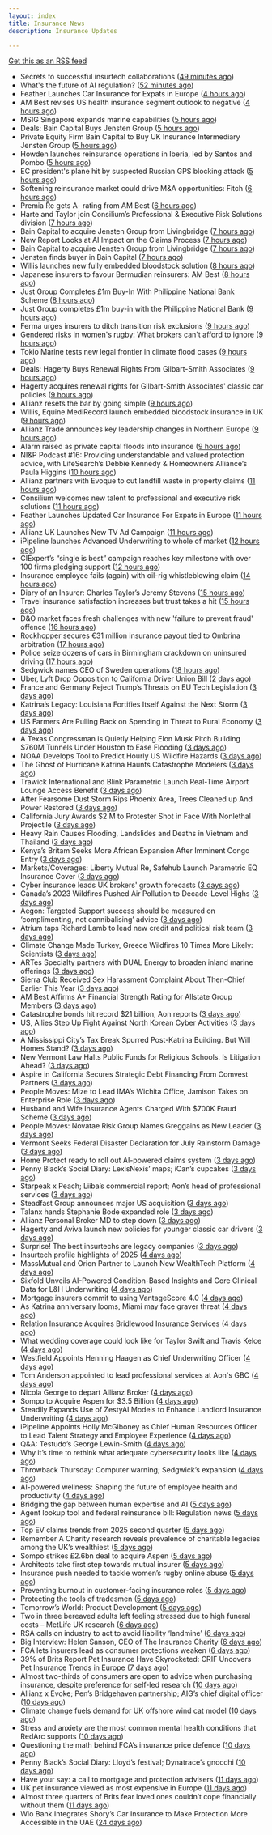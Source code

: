 ```yaml
---
layout: index
title: Insurance News
description: Insurance Updates

---
```


[Get this as an RSS feed](/insurance.rss)

<!-- news_marker starts -->
- Secrets to successful insurtech collaborations ([49 minutes ago](https://www.dig-in.com/news/secrets-to-successful-insurtech-collaborations))
- What's the future of AI regulation? ([52 minutes ago](https://www.dig-in.com/news/whats-the-future-of-ai-regulation))
- Feather Launches Car Insurance for Expats in Europe ([4 hours ago](https://www.insurtechinsights.com/feather-launches-car-insurance-for-expats-in-europe/))
- AM Best revises US health insurance segment outlook to negative ([4 hours ago](https://www.reinsurancene.ws/am-best-revises-us-health-insurance-segment-outlook-to-negative/))
- MSIG Singapore expands marine capabilities ([5 hours ago](https://www.reinsurancene.ws/msig-singapore-expands-marine-capabilities/))
- Deals: Bain Capital Buys Jensten Group ([5 hours ago](https://insurance-edge.net/2025/09/01/deals-bain-capital-buys-jensten-group/))
- Private Equity Firm Bain Capital to Buy UK Insurance Intermediary Jensten Group ([5 hours ago](https://www.insurancejournal.com/news/international/2025/09/01/837542.htm))
- Howden launches reinsurance operations in Iberia, led by Santos and Pombo ([5 hours ago](https://www.reinsurancene.ws/howden-launches-reinsurance-operations-in-iberia-led-by-santos-and-pombo/))
- EC president's plane hit by suspected Russian GPS blocking attack ([5 hours ago](https://www.insurancebusinessmag.com/uk/news/breaking-news/ec-presidents-plane-hit-by-suspected-russian-gps-blocking-attack-548031.aspx))
- Softening reinsurance market could drive M&A opportunities: Fitch ([6 hours ago](https://www.reinsurancene.ws/softening-reinsurance-market-could-drive-ma-opportunities-fitch/))
- Premia Re gets A- rating from AM Best ([6 hours ago](https://www.reinsurancene.ws/premia-re-gets-a-rating-from-am-best/))
- Harte and Taylor join Consilium’s Professional & Executive Risk Solutions division ([7 hours ago](https://www.reinsurancene.ws/harte-and-taylor-join-consiliums-professional-executive-risk-solutions-division/))
- Bain Capital to acquire Jensten Group from Livingbridge ([7 hours ago](https://www.reinsurancene.ws/bain-capital-to-acquire-jensten-group-from-livingbridge/))
- New Report Looks at AI Impact on the Claims Process ([7 hours ago](https://insurance-edge.net/2025/09/01/new-report-looks-at-ai-impact-on-the-claims-process/))
- Bain Capital to acquire Jensten Group from Livingbridge ([7 hours ago](https://www.insurancebusinessmag.com/uk/news/breaking-news/bain-capital-to-acquire-jensten-group-from-livingbridge-548023.aspx))
- Jensten finds buyer in Bain Capital ([7 hours ago](https://www.postonline.co.uk/news/7958931/jensten-finds-buyer-in-bain-capital))
- Willis launches new fully embedded bloodstock solution ([8 hours ago](https://www.reinsurancene.ws/willis-launches-new-fully-embedded-bloodstock-solution/))
- Japanese insurers to favour Bermudian reinsurers: AM Best ([8 hours ago](https://www.reinsurancene.ws/p3-japanese-insurers-to-favour-bermudian-reinsurers-am-best/))
- Just Group Completes £1m Buy-In With Philippine National Bank Scheme ([8 hours ago](https://insurance-edge.net/2025/09/01/just-group-completes-1m-buy-in-with-philippine-national-bank-scheme/))
- Just Group completes £1m buy-in with the Philippine National Bank ([9 hours ago](https://www.reinsurancene.ws/just-group-completes-1m-buy-in-with-the-philippine-national-bank/))
- Ferma urges insurers to ditch transition risk exclusions ([9 hours ago](https://www.postonline.co.uk/commercial/7958930/ferma-urges-insurers-to-ditch-transition-risk-exclusions))
- Gendered risks in women's rugby: What brokers can't afford to ignore ([9 hours ago](https://www.insurancebusinessmag.com/uk/news/breaking-news/gendered-risks-in-womens-rugby-what-brokers-cant-afford-to-ignore-548014.aspx))
- Tokio Marine tests new legal frontier in climate flood cases ([9 hours ago](https://www.insurancebusinessmag.com/uk/news/legal-insights/tokio-marine-tests-new-legal-frontier-in-climate-flood-cases-548008.aspx))
- Deals: Hagerty Buys Renewal Rights From Gilbart-Smith Associates ([9 hours ago](https://insurance-edge.net/2025/09/01/deals-hagerty-buys-renewal-rights-from-gilbart-smith-associates/))
- Hagerty acquires renewal rights for Gilbart-Smith Associates' classic car policies ([9 hours ago](https://www.insurancebusinessmag.com/uk/news/mergers-acquisitions/hagerty-acquires-renewal-rights-for-gilbartsmith-associates-classic-car-policies-547988.aspx))
- Allianz resets the bar by going simple ([9 hours ago](https://www.insurancebusinessmag.com/uk/news/breaking-news/allianz-resets-the-bar-by-going-simple-548006.aspx))
- Willis, Equine MediRecord launch embedded bloodstock insurance in UK ([9 hours ago](https://www.insurancebusinessmag.com/uk/news/breaking-news/willis-equine-medirecord-launch-embedded-bloodstock-insurance-in-uk-547985.aspx))
- Allianz Trade announces key leadership changes in Northern Europe ([9 hours ago](https://www.insurancebusinessmag.com/uk/news/breaking-news/allianz-trade-announces-key-leadership-changes-in-northern-europe-547987.aspx))
- Alarm raised as private capital floods into insurance ([9 hours ago](https://www.insurancebusinessmag.com/uk/news/breaking-news/alarm-raised-as-private-capital-floods-into-insurance-547998.aspx))
- NI&P Podcast #16: Providing understandable and valued protection advice, with LifeSearch’s Debbie Kennedy & Homeowners Alliance’s Paula Higgins ([10 hours ago](https://ifamagazine.com/nip-podcast-16-providing-understandable-and-valued-protection-advice-with-lifesearchs-debbie-kennedy-homeowners-alliances-paula-higgins/))
- Allianz partners with Evoque to cut landfill waste in property claims ([11 hours ago](https://www.insurtechinsights.com/allianz-partners-with-evoque-to-cut-landfill-waste-in-property-claims/))
- Consilium welcomes new talent to professional and executive risk solutions ([11 hours ago](https://www.insurancebusinessmag.com/uk/news/breaking-news/consilium-welcomes-new-talent-to-professional-and-executive-risk-solutions-547994.aspx))
- Feather Launches Updated Car Insurance For Expats in Europe ([11 hours ago](https://insurance-edge.net/2025/09/01/feather-launches-updated-car-insurance-for-expats-in-europe/))
- Allianz UK Launches New TV Ad Campaign ([11 hours ago](https://insurance-edge.net/2025/09/01/allianz-uk-launches-new-tv-ad-campaign/))
- iPipeline launches Advanced Underwriting to whole of market ([12 hours ago](https://ifamagazine.com/ipipeline-launches-advanced-underwriting-to-whole-of-market/))
- CIExpert’s “single is best” campaign reaches key milestone with over 100 firms pledging support ([12 hours ago](https://ifamagazine.com/ciexperts-single-is-best-campaign-reaches-key-milestone-with-over-100-firms-pledging-support/))
- Insurance employee fails (again) with oil-rig whistleblowing claim ([14 hours ago](https://www.insurancebusinessmag.com/uk/news/legal-insights/insurance-employee-fails-again-with-oilrig-whistleblowing-claim-547975.aspx))
- Diary of an Insurer: Charles Taylor’s Jeremy Stevens ([15 hours ago](https://www.postonline.co.uk/technology/7957628/diary-of-an-insurer-charles-taylor%E2%80%99s-jeremy-stevens))
- Travel insurance satisfaction increases but trust takes a hit ([15 hours ago](https://www.postonline.co.uk/personal/7958863/travel-insurance-satisfaction-increases-but-trust-takes-a-hit))
- D&O market faces fresh challenges with new 'failure to prevent fraud' offence ([16 hours ago](https://www.insurancebusinessmag.com/uk/news/professional-liability/dando-market-faces-fresh-challenges-with-new-failure-to-prevent-fraud-offence-547969.aspx))
- Rockhopper secures €31 million insurance payout tied to Ombrina arbitration ([17 hours ago](https://www.insurancebusinessmag.com/uk/news/breaking-news/rockhopper-secures-31-million-insurance-payout-tied-to-ombrina-arbitration-547967.aspx))
- Police seize dozens of cars in Birmingham crackdown on uninsured driving ([17 hours ago](https://www.insurancebusinessmag.com/uk/news/auto-motor/police-seize-dozens-of-cars-in-birmingham-crackdown-on-uninsured-driving-547965.aspx))
- Sedgwick names CEO of Sweden operations ([18 hours ago](https://www.insurancebusinessmag.com/uk/news/breaking-news/sedgwick-names-ceo-of-sweden-operations-547963.aspx))
- Uber, Lyft Drop Opposition to California Driver Union Bill ([2 days ago](https://www.insurancejournal.com/news/west/2025/08/29/837519.htm))
- France and Germany Reject Trump’s Threats on EU Tech Legislation ([3 days ago](https://www.insurancejournal.com/news/international/2025/08/29/837499.htm))
- Katrina’s Legacy: Louisiana Fortifies Itself Against the Next Storm ([3 days ago](https://www.insurancejournal.com/news/national/2025/08/29/837490.htm))
- US Farmers Are Pulling Back on Spending in Threat to Rural Economy ([3 days ago](https://www.insurancejournal.com/news/midwest/2025/08/29/837481.htm))
- A Texas Congressman is Quietly Helping Elon Musk Pitch Building $760M Tunnels Under Houston to Ease Flooding ([3 days ago](https://www.insurancejournal.com/news/southcentral/2025/08/29/837475.htm))
- NOAA Develops Tool to Predict Hourly US Wildfire Hazards ([3 days ago](https://www.insurancejournal.com/news/national/2025/08/29/837470.htm))
- The Ghost of Hurricane Katrina Haunts Catastrophe Modelers ([3 days ago](https://www.insurancejournal.com/news/national/2025/08/29/836870.htm))
- Trawick International and Blink Parametric Launch Real-Time Airport Lounge Access Benefit ([3 days ago](https://www.insurtechinsights.com/trawick-international-and-blink-parametric-launch-real-time-airport-lounge-access-benefit/))
- After Fearsome Dust Storm Rips Phoenix Area, Trees Cleaned up And Power Restored ([3 days ago](https://www.insurancejournal.com/news/west/2025/08/29/837466.htm))
- California Jury Awards $2 M to Protester Shot in Face With Nonlethal Projectile ([3 days ago](https://www.insurancejournal.com/news/west/2025/08/29/837462.htm))
- Heavy Rain Causes Flooding, Landslides and Deaths in Vietnam and Thailand ([3 days ago](https://www.insurancejournal.com/news/international/2025/08/29/837453.htm))
- Kenya’s Britam Seeks More African Expansion After Imminent Congo Entry ([3 days ago](https://www.insurancejournal.com/news/international/2025/08/29/837444.htm))
- Markets/Coverages: Liberty Mutual Re, Safehub Launch Parametric EQ Insurance Cover ([3 days ago](https://www.insurancejournal.com/news/international/2025/08/29/837438.htm))
- Cyber insurance leads UK brokers' growth forecasts ([3 days ago](https://www.insurancebusinessmag.com/uk/news/cyber/cyber-insurance-leads-uk-brokers-growth-forecasts-547857.aspx))
- Canada’s 2023 Wildfires Pushed Air Pollution to Decade-Level Highs ([3 days ago](https://www.insurancejournal.com/news/international/2025/08/29/837433.htm))
- Aegon: Targeted Support success should be measured on ‘complimenting, not cannibalising’ advice ([3 days ago](https://ifamagazine.com/aegon-targeted-support-success-should-be-measured-on-complimenting-not-cannibalising-advice/))
- Atrium taps Richard Lamb to lead new credit and political risk team ([3 days ago](https://www.insurancebusinessmag.com/uk/news/breaking-news/atrium-taps-richard-lamb-to-lead-new-credit-and-political-risk-team-547848.aspx))
- Climate Change Made Turkey, Greece Wildfires 10 Times More Likely: Scientists ([3 days ago](https://www.insurancejournal.com/news/international/2025/08/29/837426.htm))
- ARTes Specialty partners with DUAL Energy to broaden inland marine offerings ([3 days ago](https://www.insurancebusinessmag.com/uk/news/breaking-news/artes-specialty-partners-with-dual-energy-to-broaden-inland-marine-offerings-547839.aspx))
- Sierra Club Received Sex Harassment Complaint About Then-Chief Earlier This Year ([3 days ago](https://www.insurancejournal.com/news/national/2025/08/29/837406.htm))
- AM Best Affirms A+ Financial Strength Rating for Allstate Group Members ([3 days ago](https://www.insurancejournal.com/news/national/2025/08/29/837398.htm))
- Catastrophe bonds hit record $21 billion, Aon reports ([3 days ago](https://www.insurancebusinessmag.com/uk/news/breaking-news/catastrophe-bonds-hit-record-21-billion-aon-reports-547824.aspx))
- US, Allies Step Up Fight Against North Korean Cyber Activities ([3 days ago](https://www.insurancejournal.com/news/national/2025/08/29/837395.htm))
- A Mississippi City’s Tax Break Spurred Post-Katrina Building. But Will Homes Stand? ([3 days ago](https://www.insurancejournal.com/news/southeast/2025/08/29/837414.htm))
- New Vermont Law Halts Public Funds for Religious Schools. Is Litigation Ahead? ([3 days ago](https://www.insurancejournal.com/news/east/2025/08/29/837371.htm))
- Aspire in California Secures Strategic Debt Financing From Comvest Partners ([3 days ago](https://www.insurancejournal.com/news/west/2025/08/29/837365.htm))
- People Moves: Mize to Lead IMA’s Wichita Office, Jamison Takes on Enterprise Role ([3 days ago](https://www.insurancejournal.com/news/midwest/2025/08/29/837404.htm))
- Husband and Wife Insurance Agents Charged With $700K Fraud Scheme ([3 days ago](https://www.insurancejournal.com/news/east/2025/08/29/837333.htm))
- People Moves: Novatae Risk Group Names Greggains as New Leader ([3 days ago](https://www.insurancejournal.com/news/southcentral/2025/08/29/837399.htm))
- Vermont Seeks Federal Disaster Declaration for July Rainstorm Damage ([3 days ago](https://www.insurancejournal.com/news/east/2025/08/29/837361.htm))
- Home Protect ready to roll out AI-powered claims system ([3 days ago](https://www.postonline.co.uk/news/7958319/home-protect-ready-to-roll-out-ai-powered-claims-system))
- Penny Black’s Social Diary: LexisNexis’ maps; iCan’s cupcakes ([3 days ago](https://www.postonline.co.uk/people/7958246/penny-black%E2%80%99s-social-diary-lexisnexis%E2%80%99-maps-ican%E2%80%99s-cupcakes))
- Starpeak x Peach; Liiba’s commercial report; Aon’s head of professional services ([3 days ago](https://www.postonline.co.uk/news/7958924/starpeak-x-peach-liiba%E2%80%99s-commercial-report-aon%E2%80%99s-head-of-professional-services))
- Steadfast Group announces major US acquisition ([3 days ago](https://www.insurancebusinessmag.com/uk/news/breaking-news/steadfast-group-announces-major-us-acquisition-547806.aspx))
- Talanx hands Stephanie Bode expanded role ([3 days ago](https://www.insurancebusinessmag.com/uk/news/breaking-news/talanx-hands-stephanie-bode-expanded-role-547793.aspx))
- Allianz Personal Broker MD to step down ([3 days ago](https://www.insurancebusinessmag.com/uk/news/breaking-news/allianz-personal-broker-md-to-step-down-547792.aspx))
- Hagerty and Aviva launch new policies for younger classic car drivers ([3 days ago](https://www.insurancebusinessmag.com/uk/news/breaking-news/hagerty-and-aviva-launch-new-policies-for-younger-classic-car-drivers-547789.aspx))
- Surprise! The best insurtechs are legacy companies ([3 days ago](https://www.dig-in.com/opinion/the-best-insurtechs-are-legacy-companies))
- Insurtech profile highlights of 2025 ([4 days ago](https://www.dig-in.com/list/insurtech-profile-highlights-of-2025))
- MassMutual and Orion Partner to Launch New WealthTech Platform ([4 days ago](https://www.insurtechinsights.com/massmutual-and-orion-partner-to-launch-new-wealthtech-platform/))
- Sixfold Unveils AI-Powered Condition-Based Insights and Core Clinical Data for L&H Underwriting ([4 days ago](https://www.insurtechinsights.com/sixfold-unveils-ai-powered-condition-based-insights-and-core-clinical-data-for-lh-underwriting/))
- Mortgage insurers commit to using VantageScore 4.0 ([4 days ago](https://www.dig-in.com/news/mortgage-insurers-commit-to-using-vantagescore-4-0))
- As Katrina anniversary looms, Miami may face graver threat ([4 days ago](https://www.dig-in.com/news/analyzing-miamis-hurricane-risk-two-decades-after-katrina))
- Relation Insurance Acquires Bridlewood Insurance Services ([4 days ago](https://www.insurtechinsights.com/relation-insurance-acquires-bridlewood-insurance-services/))
- What wedding coverage could look like for Taylor Swift and Travis Kelce ([4 days ago](https://www.insurancebusinessmag.com/uk/news/breaking-news/what-wedding-coverage-could-look-like-for-taylor-swift-and-travis-kelce-547745.aspx))
- Westfield Appoints Henning Haagen as Chief Underwriting Officer ([4 days ago](https://www.insurtechinsights.com/westfield-appoints-henning-haagen-as-chief-underwriting-officer/))
- Tom Anderson appointed to lead professional services at Aon's GBC ([4 days ago](https://www.insurancebusinessmag.com/uk/news/breaking-news/tom-anderson-appointed-to-lead-professional-services-at-aons-gbc-547696.aspx))
- Nicola George to depart Allianz Broker ([4 days ago](https://www.postonline.co.uk/broker/7958923/nicola-george-to-depart-allianz-broker))
- Sompo to Acquire Aspen for $3.5 Billion ([4 days ago](https://www.insurtechinsights.com/sompo-to-acquire-aspen-for-3-5-billion/))
- Steadily Expands Use of ZestyAI Models to Enhance Landlord Insurance Underwriting ([4 days ago](https://www.insurtechinsights.com/steadily-expands-use-of-zestyai-models-to-enhance-landlord-insurance-underwriting/))
- iPipeline Appoints Holly McGiboney as Chief Human Resources Officer to Lead Talent Strategy and Employee Experience ([4 days ago](https://www.insurtechinsights.com/ipipeline-appoints-holly-mcgiboney-as-chief-human-resources-officer-to-lead-talent-strategy-and-employee-experience/))
- Q&A: Testudo’s George Lewin-Smith ([4 days ago](https://www.postonline.co.uk/technology/7958076/qa-testudo%E2%80%99s-george-lewin-smith))
- Why it’s time to rethink what adequate cybersecurity looks like ([4 days ago](https://www.postonline.co.uk/commercial/7958910/why-it%E2%80%99s-time-to-rethink-what-adequate-cybersecurity-looks-like))
- Throwback Thursday: Computer warning; Sedgwick’s expansion ([4 days ago](https://www.postonline.co.uk/technology/7956763/throwback-thursday-computer-warning-sedgwick%E2%80%99s-expansion))
- AI-powered wellness: Shaping the future of employee health and productivity ([4 days ago](https://www.dig-in.com/opinion/ai-powered-wellness-shaping-the-future-of-employee-health-and-productivity))
- Bridging the gap between human expertise and AI ([5 days ago](https://www.dig-in.com/opinion/bridging-the-gap-between-human-expertise-and-ai))
- Agent lookup tool and federal reinsurance bill: Regulation news ([5 days ago](https://www.dig-in.com/list/agent-lookup-tool-federal-reinsurance-bill-regulation-news))
- Top EV claims trends from 2025 second quarter ([5 days ago](https://www.dig-in.com/list/top-ev-claims-trends-from-q2-2025))
- Remember A Charity research reveals prevalence of charitable legacies among the UK’s wealthiest ([5 days ago](https://ifamagazine.com/remember-a-charity-research-reveals-prevalence-of-charitable-legacies-among-the-uks-wealthiest/))
- Sompo strikes £2.6bn deal to acquire Aspen ([5 days ago](https://www.postonline.co.uk/commercial/7958922/sompo-strikes-%C2%A326bn-deal-to-acquire-aspen))
- Architects take first step towards mutual insurer ([5 days ago](https://www.postonline.co.uk/commercial/7958921/architects-take-first-step-towards-mutual-insurer))
- Insurance push needed to tackle women’s rugby online abuse ([5 days ago](https://www.postonline.co.uk/commercial/7958920/insurance-push-needed-to-tackle-female-rugby-online-abuse))
- Preventing burnout in customer-facing insurance roles ([5 days ago](https://www.postonline.co.uk/technology/7958034/preventing-burnout-in-customer-facing-insurance-roles))
- Protecting the tools of tradesmen ([5 days ago](https://www.postonline.co.uk/commercial/7958124/protecting-the-tools-of-tradesmen))
- Tomorrow’s World: Product Development ([5 days ago](https://www.postonline.co.uk/personal/7958157/tomorrow%E2%80%99s-world-product-development))
- Two in three bereaved adults left feeling stressed due to high funeral costs – MetLife UK research ([6 days ago](https://ifamagazine.com/two-in-three-bereaved-adults-left-feeling-stressed-due-to-high-funeral-costs-metlife-uk-research/))
- RSA calls on industry to act to avoid liability ‘landmine’ ([6 days ago](https://www.postonline.co.uk/commercial/7958918/rsa-calls-on-industry-to-act-to-avoid-liability-%E2%80%98landmine%E2%80%99))
- Big Interview: Helen Sanson, CEO of The Insurance Charity ([6 days ago](https://www.postonline.co.uk/people/7958165/big-interview-helen-sanson-ceo-of-the-insurance-charity))
- FCA lets insurers lead as consumer protections weaken ([6 days ago](https://www.postonline.co.uk/personal/7958255/fca-lets-insurers-lead-as-consumer-protections-weaken))
- 39% of Brits Report Pet Insurance Have Skyrocketed: CRIF Uncovers Pet Insurance Trends in Europe ([7 days ago](https://thefintechtimes.com/39-of-brits-report-pet-insurance-have-skyrocketed-crif-uncovers-pet-insurance-trends-in-europe/))
- Almost two-thirds of consumers are open to advice when purchasing insurance, despite preference for self-led research ([10 days ago](https://ifamagazine.com/almost-two-thirds-of-consumers-are-open-to-advice-when-purchasing-insurance-despite-preference-for-self-led-research/))
- Allianz x Evoke; Pen’s Bridgehaven partnership; AIG’s chief digital officer ([10 days ago](https://www.postonline.co.uk/news/7958917/allianz-x-evoke-pen%E2%80%99s-bridgehaven-partnership-aig%E2%80%99s-chief-digital-officer))
- Climate change fuels demand for UK offshore wind cat model ([10 days ago](https://www.postonline.co.uk/commercial/7958315/climate-change-fuels-demand-for-uk-offshore-wind-cat-model))
- Stress and anxiety are the most common mental health conditions that RedArc supports ([10 days ago](https://ifamagazine.com/stress-and-anxiety-are-the-most-common-mental-health-conditions-that-redarc-supports/))
- Questioning the math behind FCA’s insurance price defence ([10 days ago](https://www.postonline.co.uk/regulation/7958257/questioning-the-math-behind-fca%E2%80%99s-insurance-price-defence))
- Penny Black’s Social Diary: Lloyd’s festival; Dynatrace’s gnocchi ([10 days ago](https://www.postonline.co.uk/people/7958186/penny-black%E2%80%99s-social-diary-lloyd%E2%80%99s-festival-dynatrace%E2%80%99s-gnocchi))
- Have your say: a call to mortgage and protection advisers ([11 days ago](https://ifamagazine.com/have-your-say-a-call-to-mortgage-and-protection-advisers/))
- UK pet insurance viewed as most expensive in Europe ([11 days ago](https://www.postonline.co.uk/personal/7958915/uk-pet-insurance-viewed-as-most-expensive-in-europe))
- Almost three quarters of Brits fear loved ones couldn’t cope financially without them ([11 days ago](https://ifamagazine.com/almost-three-quarters-of-brits-fear-loved-ones-couldnt-cope-financially-without-them/))
- Wio Bank Integrates Shory’s Car Insurance to Make Protection More Accessible in the UAE ([24 days ago](https://thefintechtimes.com/wio-bank-integrates-shorys-car-insurance-to-make-protection-more-accessible-in-the-uae/))

<!-- news_marker ends -->